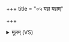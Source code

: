 +++
title = "०५ यज्ञ यज्ञम्"

+++
<details><summary>मूलम् (VS)</summary>

यज्ञ॑ य॒ज्ञं ग॑च्छ य॒ज्ञप॑तिं गच्छ।  
स्वां योनिं॑ गच्छ॒ स्वाहा॑ ॥
</details>